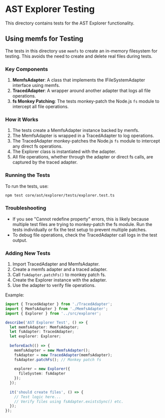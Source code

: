 # AST Explorer Testing

This directory contains tests for the AST Explorer functionality.

## Using memfs for Testing

The tests in this directory use `memfs` to create an in-memory filesystem for testing. This avoids the need to create and delete real files during tests.

### Key Components

1. **MemfsAdapter**: A class that implements the IFileSystemAdapter interface using memfs.
2. **TracedAdapter**: A wrapper around another adapter that logs all file operations.
3. **fs Monkey Patching**: The tests monkey-patch the Node.js `fs` module to intercept all file operations.

### How it Works

1. The tests create a MemfsAdapter instance backed by memfs.
2. The MemfsAdapter is wrapped in a TracedAdapter to log operations.
3. The TracedAdapter monkey-patches the Node.js `fs` module to intercept any direct fs operations.
4. The Explorer class is instantiated with the adapter.
5. All file operations, whether through the adapter or direct fs calls, are captured by the traced adapter.

### Running the Tests

To run the tests, use:

```sh
npm test core/ast/explorer/tests/explorer.test.ts
```

### Troubleshooting

- If you see "Cannot redefine property" errors, this is likely because multiple test files are trying to monkey-patch the fs module. Run the tests individually or fix the test setup to prevent multiple patches.
- To debug file operations, check the TracedAdapter call logs in the test output.

### Adding New Tests

1. Import TracedAdapter and MemfsAdapter.
2. Create a memfs adapter and a traced adapter.
3. Call `fsAdapter.patchFs()` to monkey patch fs.
4. Create the Explorer instance with the adapter.
5. Use the adapter to verify file operations.

Example:

```typescript
import { TracedAdapter } from './TracedAdapter';
import { MemfsAdapter } from './MemfsAdapter';
import { Explorer } from '../src/explorer';

describe('AST Explorer Test', () => {
  let memfsAdapter: MemfsAdapter;
  let fsAdapter: TracedAdapter;
  let explorer: Explorer;
  
  beforeEach(() => {
    memfsAdapter = new MemfsAdapter();
    fsAdapter = new TracedAdapter(memfsAdapter);
    fsAdapter.patchFs(); // Monkey patch fs
    
    explorer = new Explorer({
      fileSystem: fsAdapter
    });
  });
  
  it('should create files', () => {
    // Test logic here...
    // Verify files using fsAdapter.existsSync() etc.
  });
});
```